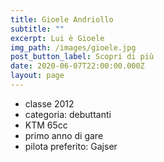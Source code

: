 ```yaml
---
title: Gioele Andriollo
subtitle: ""
excerpt: Lui è Gioele
img_path: /images/gioele.jpg
post_button_label: Scopri di più
date: 2020-06-07T22:00:00.000Z
layout: page
---
```

* classe 2012
* categoria: debuttanti
* KTM 65cc
* primo anno di gare
* pilota preferito: Gajser